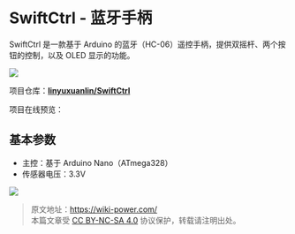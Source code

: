 # SwiftCtrl - 蓝牙手柄

SwiftCtrl 是一款基于 Arduino 的蓝牙（HC-06）遥控手柄，提供双摇杆、两个按钮的控制，以及 OLED 显示的功能。

![](https://wiki-media-1253965369.cos.ap-guangzhou.myqcloud.com/img/20200221145040.png)

项目仓库：[**linyuxuanlin/SwiftCtrl**](https://github.com/linyuxuanlin/SwiftCtrl)

项目在线预览：

<div class="altium-iframe-viewer">
  <div
    class="altium-ecad-viewer"
    data-project-src="https://github.com/linyuxuanlin/SwiftCtrl/raw/master/Hardware/SwiftCtrl.zip"
  ></div>
</div>

## 基本参数

- 主控：基于 Arduino Nano（ATmega328）
- 传感器电压：3.3V

![](https://wiki-media-1253965369.cos.ap-guangzhou.myqcloud.com/img/20200311182440.png)

> 原文地址：<https://wiki-power.com/>  
> 本篇文章受 [CC BY-NC-SA 4.0](https://creativecommons.org/licenses/by/4.0/deed.zh) 协议保护，转载请注明出处。
